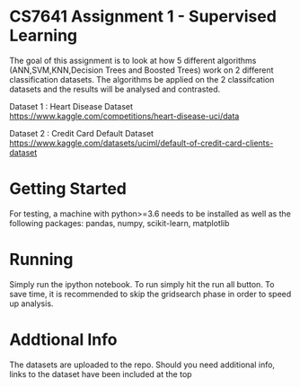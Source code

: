 # CS7641 Assignment 1 - Supervised Learning
The goal of this assignment is to look at how 5 different algorithms (ANN,SVM,KNN,Decision Trees and Boosted Trees) work on 2 different classification datasets.
The algorithms be applied on the 2 classifcation datasets and the results will be analysed and contrasted.

Dataset 1 : Heart Disease Dataset https://www.kaggle.com/competitions/heart-disease-uci/data

Dataset 2 : Credit Card Default Dataset https://www.kaggle.com/datasets/uciml/default-of-credit-card-clients-dataset

# Getting Started
For testing, a machine with python>=3.6 needs to be installed as well as the following packages:
pandas, numpy, scikit-learn, matplotlib

# Running
Simply run the ipython notebook. To run simply hit the run all button. To save time, it is recommended to skip the gridsearch phase in order to speed up analysis.

# Addtional Info
The datasets are uploaded to the repo. Should you need additional info, links to the dataset have been included at the top
